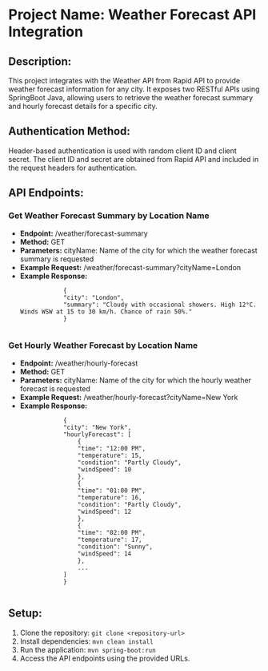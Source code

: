 <body>
    <h1>Project Name: Weather Forecast API Integration</h1>
    <h2>Description:</h2>
    <p>
        This project integrates with the Weather API from Rapid API to provide weather forecast information for any city. It exposes two RESTful APIs using SpringBoot Java, allowing users to retrieve the weather forecast summary and hourly forecast details for a specific city.
    </p>
    <h2>Authentication Method:</h2>
    <p>
        Header-based authentication is used with random client ID and client secret. The client ID and secret are obtained from Rapid API and included in the request headers for authentication.
    </p>
    <h2>API Endpoints:</h2>
    <h3>Get Weather Forecast Summary by Location Name</h3>
    <ul>
        <li><strong>Endpoint:</strong> /weather/forecast-summary</li>
        <li><strong>Method:</strong> GET</li>
        <li><strong>Parameters:</strong> cityName: Name of the city for which the weather forecast summary is requested</li>
        <li><strong>Example Request:</strong> /weather/forecast-summary?cityName=London</li>
        <li><strong>Example Response:</strong></li>
        <code>
            {
            "city": "London",
            "summary": "Cloudy with occasional showers. High 12°C. Winds WSW at 15 to 30 km/h. Chance of rain 50%."
            }
        </code>
    </ul>
    <h3>Get Hourly Weather Forecast by Location Name</h3>
    <ul>
        <li><strong>Endpoint:</strong> /weather/hourly-forecast</li>
        <li><strong>Method:</strong> GET</li>
        <li><strong>Parameters:</strong> cityName: Name of the city for which the hourly weather forecast is requested</li>
        <li><strong>Example Request:</strong> /weather/hourly-forecast?cityName=New York</li>
        <li><strong>Example Response:</strong></li>
        <code>
            {
            "city": "New York",
            "hourlyForecast": [
                {
                "time": "12:00 PM",
                "temperature": 15,
                "condition": "Partly Cloudy",
                "windSpeed": 10
                },
                {
                "time": "01:00 PM",
                "temperature": 16,
                "condition": "Partly Cloudy",
                "windSpeed": 12
                },
                {
                "time": "02:00 PM",
                "temperature": 17,
                "condition": "Sunny",
                "windSpeed": 14
                },
                ...
            ]
            }
        </code>
    </ul>
    <h2>Setup:</h2>
    <ol>
        <li>Clone the repository: <code>git clone &lt;repository-url&gt;</code></li>
        <li>Install dependencies: <code>mvn clean install</code></li>
        <li>Run the application: <code>mvn spring-boot:run</code></li>
        <li>Access the API endpoints using the provided URLs.</li>
    </ol>

</body>
